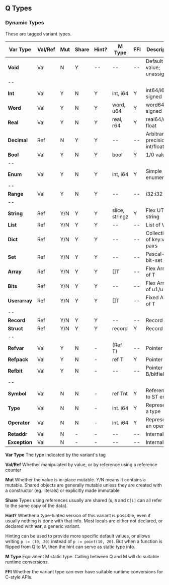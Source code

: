## Q Types


### Dynamic Types

These are tagged variant types.

Var Type | Val/Ref | Mut | Share | Hint? | M Type     | FFI  | Description
---      | ---     | --- | ---   | ---   | ---        | ---  | ---
**Void**     | Val     | N  | Y     | --    | --         | --   | Default value; unassigned
--       |         |     |       |       |            |      |
**Int**      | Val     | Y   |  N    | Y     |int, i64    | Y    | int64/i64 signed
**Word**     | Val     | Y   |  N    | Y     |word, u64   | Y    | word64/u64 signed
**Real**     | Val     | Y   |  N    | Y     |real, r64   | Y    | real64/r64 float
**Decimal**  | Ref     | N   |  Y    | Y     |--          | --   | Arbitrary precision int/float
**Bool**     | Val     | Y   |  N    | Y     |bool        | Y    | 1/0 value
--       |         |     |       |       |            |      |
**Enum**     | Val     | Y   |  N    | Y     |int, i64    | Y    | Simple enumeration
--       |         |     |       |       |            |      |
**Range**    | Val     | Y   |  N    | Y     |--          | --   | i32:i32 pair
--       |         |     |       |       |            |      |
**String**   | Ref     | Y/N |  Y    | Y     |slice, stringz | Y | Flex UTF8 string
**List**     | Ref     | Y/N |  Y    | Y     |--          | -- | List of V
**Dict**     | Ref     | Y/N |  Y    | Y     |--          | -- | Collection of key:value pairs
**Set**      | Ref     | Y/N |  Y    | Y     |--          | -- | Pascal-type bit-set
**Array**    | Ref     | Y/N |  Y    | Y     |[]T         | --  | Flex Array of T
**Bits**     | Ref     | Y/N |  Y    | Y     |--          | --  | Flex Array of u1/u2/u4
**Userarray** | Ref     | Y/N |  Y    | Y     |[]T         | --  | Fixed Array of T
--       |         |     |       |       |            |      |
**Record**   | Ref     | Y/N |  Y    | Y     |--          | --  | Record of V
**Struct**   | Ref     | Y/N |  Y    | Y     |record      | Y   | Record of T
--       |         |     |       |       |            |      |
**Refvar**   | Val     | Y   | N     | -     |(Ref T)     | --   | Pointer to V
**Refpack**  | Val     | Y   | N     | -     |ref T       | Y    | Pointer to T
**Refbit**   | Val     | Y   | N     | -     |--          | --   | Pointer to B/bitfield
--       |         |     |       |       |            |      |
**Symbol**   | Val     | N   | N     | -     |ref Tnt     | Y   | Reference to ST entry
**Type**     | Val     | N   | N     | -     |int. i64    | Y   | Represents a type
**Operator** | Val     | N   | N     | -     |int. i64    | Y   | Represents an operator
**Retaddr**  | Val     | N   | -     | -     |--          | --  | Internal
**Exception** | Val     | N   | -     | -    |--          | --  | Internal

**Var Type** The type indicated by the variant's tag

**Val/Ref** Whether manipulated by value, or by reference using a reference counter

**Mut** Whether the value is in-place mutable. Y/N means it contains a mutable. Shared objects are generally mutable unless they are created with a constructor (eg. literals) or explicitly made immutable

**Share** Types using references usually are shared (`A`, `B` and `C[i]` can all refer to the same copy of the data).

**Hint?** Whether a type-hinted version of this variant is possible, even if usually nothing is done with that info. Most locals are either not declared, or declared with **var**, a generic variant.

Hinting can be used to provide more specific default values, or allows writing `p := (10, 20)` instead of `p := point(10, 20)`. But when a function is flipped from Q to M, then the hint can serve as static type info.

**M Type** Equivalent M static type. Calling between Q and M will do suitable runtime conversions.

**FFI** Whether the variant type can ever have suitable runtime conversions for C-style APIs.
